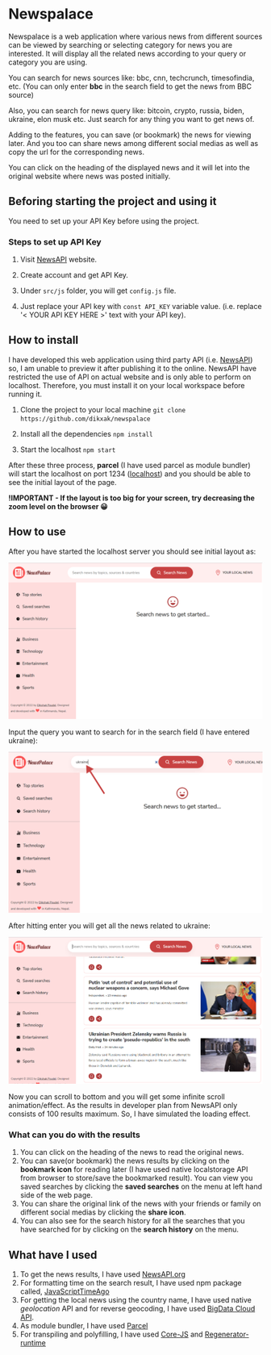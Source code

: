 # Newspalace

Newspalace is a web application where various news from different sources can be viewed by searching or selecting category for news you are interested. It will display all the related news according to your query or category you are using.

You can search for news sources like: bbc, cnn, techcrunch, timesofindia, etc. (You can only enter **bbc** in the search field to get the news from BBC source)

Also, you can search for news query like: bitcoin, crypto, russia, biden, ukraine, elon musk etc. Just search for any thing you want to get news of.

Adding to the features, you can save (or bookmark) the news for viewing later. And you too can share news among different social medias as well as copy the url for the corresponding news.

You can click on the heading of the displayed news and it will let into the original website where news was posted initially.

## Beforing starting the project and using it

You need to set up your API Key before using the project.

### Steps to set up API Key

1. Visit [NewsAPI](https://newsapi.org/) website.

2. Create account and get API Key.

3. Under `src/js` folder, you will get `config.js` file.

4. Just replace your API key with `const API_KEY` variable value. (i.e. replace '< YOUR API KEY HERE >' text with your API key).

## How to install

I have developed this web application using third party API (i.e. [NewsAPI](https://newsapi.org/)) so, I am unable to preview it after publishing it to the online. NewsAPI have restricted the use of API on actual website and is only able to perform on localhost. Therefore, you must install it on your local workspace before running it.

1. Clone the project to your local machine
   `git clone https://github.com/dikxak/newspalace`

2. Install all the dependencies
   `npm install`

3. Start the localhost
   `npm start`

After these three process, **parcel** (I have used parcel as module bundler) will start the localhost on port 1234 ([localhost](http://localhost:1234)) and you should be able to see the initial layout of the page.

**!IMPORTANT - If the layout is too big for your screen, try decreasing the zoom level on the browser 😀**

## How to use

After you have started the localhost server you should see initial layout as:

![Initial Newspalace Layout](/img_markdown/initial_layout.PNG)

Input the query you want to search for in the search field (I have entered ukraine):

![Search Query](/img_markdown/search_query.png)

After hitting enter you will get all the news related to ukraine:

![Search Results For Correspoding Query](/img_markdown/search_results.PNG)

Now you can scroll to bottom and you will get some infinite scroll animation/effect. As the results in developer plan from NewsAPI only consists of 100 results maximum. So, I have simulated the loading effect.

### What can you do with the results

1. You can click on the heading of the news to read the original news.
   <br/>
2. You can save(or bookmark) the news results by clicking on the **bookmark icon** for reading later (I have used native localstorage API from browser to store/save the bookmarked result). You can view you saved searches by clicking the **saved searches** on the menu at left hand side of the web page.
   <br />
3. You can share the original link of the news with your friends or family on different social medias by clicking the **share icon**.
   <br/>
4. You can also see for the search history for all the searches that you have searched for by clicking on the **search history** on the menu.

## What have I used

1. To get the news results, I have used [NewsAPI.org](https://newsapi.org/)
   <br/>
2. For formatting time on the search result, I have used npm package called, [JavaScriptTimeAgo](https://www.npmjs.com/package/javascript-time-ago)
   <br/>
3. For getting the local news using the country name, I have used native _geolocation_ API and for reverse geocoding, I have used [BigData Cloud API](https://www.bigdatacloud.com/).
   <br/>
4. As module bundler, I have used [Parcel](https://parceljs.org/docs/)
   <br/>
5. For transpiling and polyfilling, I have used [Core-JS](https://www.npmjs.com/package/core-js) and [Regenerator-runtime](https://www.npmjs.com/package/regenerator-runtime)
